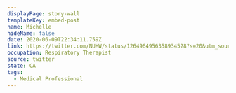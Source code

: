 ```yaml
---
displayPage: story-wall
templateKey: embed-post
name: Michelle
hideName: false
date: 2020-06-09T22:34:11.759Z
link: https://twitter.com/NUHW/status/1264964956358934528?s=20&utm_source=The%20Hub%20Project&utm_campaign=732017512d-EMAIL_CAMPAIGN_2020_06_03_12_22_COPY_01&utm_medium=email&utm_term=0_e3236c52d5-732017512d-364959784
occupation: Respiratory Therapist
source: twitter
state: CA
tags:
  - Medical Professional
---
```

